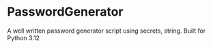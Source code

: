 # PasswordGenerator
A well written password generator script using secrets, string. Built for Python 3.12
